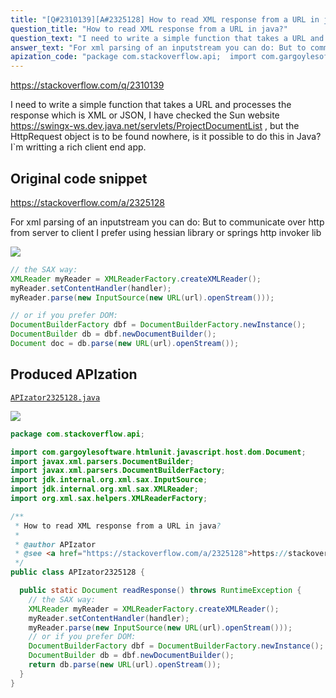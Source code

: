 ```yaml
---
title: "[Q#2310139][A#2325128] How to read XML response from a URL in java?"
question_title: "How to read XML response from a URL in java?"
question_text: "I need to write a simple function that takes a URL and processes the response which is XML or JSON, I have checked the Sun website https://swingx-ws.dev.java.net/servlets/ProjectDocumentList , but the HttpRequest object is to be found nowhere, is it possible to do this in Java? I`m writting  a rich client end app."
answer_text: "For xml parsing of an inputstream you can do: But to communicate over http from server to client I prefer using hessian library or springs http invoker lib"
apization_code: "package com.stackoverflow.api;  import com.gargoylesoftware.htmlunit.javascript.host.dom.Document; import javax.xml.parsers.DocumentBuilder; import javax.xml.parsers.DocumentBuilderFactory; import jdk.internal.org.xml.sax.InputSource; import jdk.internal.org.xml.sax.XMLReader; import org.xml.sax.helpers.XMLReaderFactory;  /**  * How to read XML response from a URL in java?  *  * @author APIzator  * @see <a href=\"https://stackoverflow.com/a/2325128\">https://stackoverflow.com/a/2325128</a>  */ public class APIzator2325128 {    public static Document readResponse() throws RuntimeException {     // the SAX way:     XMLReader myReader = XMLReaderFactory.createXMLReader();     myReader.setContentHandler(handler);     myReader.parse(new InputSource(new URL(url).openStream()));     // or if you prefer DOM:     DocumentBuilderFactory dbf = DocumentBuilderFactory.newInstance();     DocumentBuilder db = dbf.newDocumentBuilder();     return db.parse(new URL(url).openStream());   } }"
---
```


https://stackoverflow.com/q/2310139

I need to write a simple function that takes a URL and processes the response which is XML or JSON, I have checked the Sun website https://swingx-ws.dev.java.net/servlets/ProjectDocumentList , but the HttpRequest object is to be found nowhere, is it possible to do this in Java? I`m writting  a rich client end app.



## Original code snippet

https://stackoverflow.com/a/2325128

For xml parsing of an inputstream you can do:
But to communicate over http from server to client I prefer using hessian library or springs http invoker lib

<div class="code-logo"><img src="/stackoverflow.png" /></div>

```java
// the SAX way:
XMLReader myReader = XMLReaderFactory.createXMLReader();
myReader.setContentHandler(handler);
myReader.parse(new InputSource(new URL(url).openStream()));

// or if you prefer DOM:
DocumentBuilderFactory dbf = DocumentBuilderFactory.newInstance();
DocumentBuilder db = dbf.newDocumentBuilder();
Document doc = db.parse(new URL(url).openStream());
```

## Produced APIzation

[`APIzator2325128.java`](https://github.com/pasqualesalza/apization-temp-data/raw/master/search/APIzator2325128.java)

<div class="code-logo"><img src="/apizator.png" /></div>

```java
package com.stackoverflow.api;

import com.gargoylesoftware.htmlunit.javascript.host.dom.Document;
import javax.xml.parsers.DocumentBuilder;
import javax.xml.parsers.DocumentBuilderFactory;
import jdk.internal.org.xml.sax.InputSource;
import jdk.internal.org.xml.sax.XMLReader;
import org.xml.sax.helpers.XMLReaderFactory;

/**
 * How to read XML response from a URL in java?
 *
 * @author APIzator
 * @see <a href="https://stackoverflow.com/a/2325128">https://stackoverflow.com/a/2325128</a>
 */
public class APIzator2325128 {

  public static Document readResponse() throws RuntimeException {
    // the SAX way:
    XMLReader myReader = XMLReaderFactory.createXMLReader();
    myReader.setContentHandler(handler);
    myReader.parse(new InputSource(new URL(url).openStream()));
    // or if you prefer DOM:
    DocumentBuilderFactory dbf = DocumentBuilderFactory.newInstance();
    DocumentBuilder db = dbf.newDocumentBuilder();
    return db.parse(new URL(url).openStream());
  }
}

```